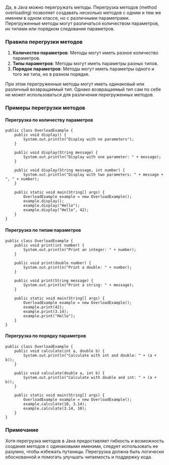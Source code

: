 Да, в Java можно перегружать методы. Перегрузка методов (method overloading) позволяет создавать несколько методов с одним и тем же именем в одном классе, но с различными параметрами. Перегруженные методы могут различаться количеством параметров, их типами или порядком следования параметров.

### Правила перегрузки методов

1. **Количество параметров**: Методы могут иметь разное количество параметров.
2. **Типы параметров**: Методы могут иметь параметры разных типов.
3. **Порядок параметров**: Методы могут иметь параметры одного и того же типа, но в разном порядке.

При этом перегруженные методы могут иметь одинаковый или различный возвращаемый тип. Однако возвращаемый тип сам по себе не может использоваться для различения перегруженных методов.

### Примеры перегрузки методов

#### Перегрузка по количеству параметров

```
public class OverloadExample {
    public void display() {
        System.out.println("Display with no parameters");
    }

    public void display(String message) {
        System.out.println("Display with one parameter: " + message);
    }

    public void display(String message, int number) {
        System.out.println("Display with two parameters: " + message + ", " + number);
    }

    public static void main(String[] args) {
        OverloadExample example = new OverloadExample();
        example.display();
        example.display("Hello");
        example.display("Hello", 42);
    }
}
```

#### Перегрузка по типам параметров

```
public class OverloadExample {
    public void print(int number) {
        System.out.println("Print an integer: " + number);
    }

    public void print(double number) {
        System.out.println("Print a double: " + number);
    }

    public void print(String message) {
        System.out.println("Print a string: " + message);
    }

    public static void main(String[] args) {
        OverloadExample example = new OverloadExample();
        example.print(42);
        example.print(3.14);
        example.print("Hello");
    }
}
```

#### Перегрузка по порядку параметров

```
public class OverloadExample {
    public void calculate(int a, double b) {
        System.out.println("Calculate with int and double: " + (a + b));
    }

    public void calculate(double a, int b) {
        System.out.println("Calculate with double and int: " + (a + b));
    }

    public static void main(String[] args) {
        OverloadExample example = new OverloadExample();
        example.calculate(10, 3.14);
        example.calculate(3.14, 10);
    }
}
```

### Примечание

Хотя перегрузка методов в Java предоставляет гибкость и возможность создания методов с одинаковыми именами, следует использовать ее разумно, чтобы избежать путаницы. Перегрузка должна быть логически обоснованной и помогать улучшать читаемость и поддержку кода.